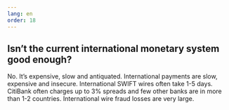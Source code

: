 ```yaml
---
lang: en
order: 18
---
```


Isn’t the current international monetary system good enough?
-----------------------

No. It’s expensive, slow and antiquated. International payments are slow, expensive and insecure. International SWIFT wires often take 1-5 days. CitiBank often charges up to 3% spreads and few other banks are in more than 1-2 countries. International wire fraud losses are very large.
